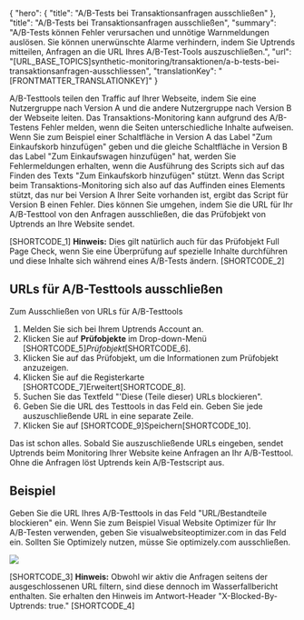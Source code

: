 {
  "hero": {
    "title": "A/B-Tests bei Transaktionsanfragen ausschließen"
  },
  "title": "A/B-Tests bei Transaktionsanfragen ausschließen",
  "summary": "A/B-Tests können Fehler verursachen und unnötige Warnmeldungen auslösen. Sie können unerwünschte Alarme verhindern, indem Sie Uptrends mitteilen, Anfragen an die URL Ihres A/B-Test-Tools auszuschließen.",
  "url": "[URL_BASE_TOPICS]synthetic-monitoring/transaktionen/a-b-tests-bei-transaktionsanfragen-ausschliessen",
  "translationKey": "[FRONTMATTER_TRANSLATIONKEY]"
}

A/B-Testtools teilen den Traffic auf Ihrer Webseite, indem Sie eine Nutzergruppe nach Version A und die andere Nutzergruppe nach Version B der Webseite leiten. Das Transaktions-Monitoring kann aufgrund des A/B-Testens Fehler melden, wenn die Seiten unterschiedliche Inhalte aufweisen. Wenn Sie zum Beispiel einer Schaltfläche in Version A das Label "Zum Einkaufskorb hinzufügen" geben und die gleiche Schaltfläche in Version B das Label "Zum Einkaufswagen hinzufügen" hat, werden Sie Fehlermeldungen erhalten, wenn die Ausführung des Scripts sich auf das Finden des Texts "Zum Einkaufskorb hinzufügen" stützt. Wenn das Script beim Transaktions-Monitoring sich also auf das Auffinden eines Elements stützt, das nur bei Version A Ihrer Seite vorhanden ist, ergibt das Script für Version B einen Fehler. Dies können Sie umgehen, indem Sie die URL für Ihr A/B-Testtool von den Anfragen ausschließen, die das Prüfobjekt von Uptrends an Ihre Website sendet.

[SHORTCODE_1]
**Hinweis:** Dies gilt natürlich auch für das Prüfobjekt Full Page Check, wenn Sie eine Überprüfung auf spezielle Inhalte durchführen und diese Inhalte sich während eines A/B-Tests ändern.
[SHORTCODE_2]

## URLs für A/B-Testtools ausschließen

Zum Ausschließen von URLs für A/B-Testtools

1.  Melden Sie sich bei Ihrem Uptrends Account an.
2.  Klicken Sie auf **Prüfobjekte** im Drop-down-Menü [SHORTCODE_5]*Prüfobjekt*[SHORTCODE_6].
3.  Klicken Sie auf das Prüfobjekt, um die Informationen zum Prüfobjekt anzuzeigen.
4.  Klicken Sie auf die Registerkarte [SHORTCODE_7]Erweitert[SHORTCODE_8].
5.  Suchen Sie das Textfeld "'Diese (Teile dieser) URLs blockieren".
6.  Geben Sie die URL des Testtools in das Feld ein. Geben Sie jede auszuschließende URL in eine separate Zeile.
7.  Klicken Sie auf [SHORTCODE_9]Speichern[SHORTCODE_10].

Das ist schon alles. Sobald Sie auszuschließende URLs eingeben, sendet Uptrends beim Monitoring Ihrer Website keine Anfragen an Ihr A/B-Testtool. Ohne die Anfragen löst Uptrends kein A/B-Testscript aus.

## Beispiel

Geben Sie die URL Ihres A/B-Testtools in das Feld "URL/Bestandteile blockieren" ein. Wenn Sie zum Beispiel Visual Website Optimizer für Ihr A/B-Testen verwenden, geben Sie visualwebsiteoptimizer.com in das Feld ein. Sollten Sie Optimizely nutzen, müsse Sie optimizely.com ausschließen.

![]([LINK_URL_1])

[SHORTCODE_3]
**Hinweis:** Obwohl wir aktiv die Anfragen seitens der ausgeschlossenen URL filtern, sind diese dennoch im Wasserfallbericht enthalten. Sie erhalten den Hinweis im Antwort-Header "X-Blocked-By-Uptrends: true."
[SHORTCODE_4]
